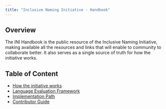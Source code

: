 ```yaml
---
title: "Inclusive Naming Initiative - Handbook"
---
```


## Overview

The INI Handbook is the public resource of the Inclusive Naming Initiative, making available all the resources and links that will enable to community to collaborate better. It also serves as a single source of truth for how the initiative works.

## Table of Content

- [How the initiative works](/handbook/how-ini-works/)
- [Language Evaluation Framework](/handbook/evaluation-framework/)
- [Implementation Path](/handbook/implementation-path/)
- [Contributor Guide](/handbook/contributor-guide/)
